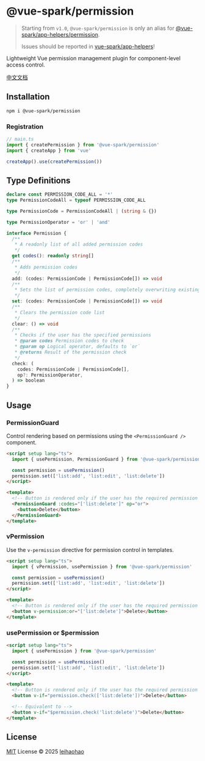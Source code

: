 # @vue-spark/permission

> Starting from `v1.0`, `@vue-spark/permission` is only an alias for [@vue-spark/app-helpers/permission](https://github.com/vue-spark/app-helpers/tree/main/src/permission).
>
> Issues should be reported in [vue-spark/app-helpers](https://github.com/vue-spark/app-helpers)!

Lightweight Vue permission management plugin for component-level access control.

[中文文档](https://github.com/vue-spark/permission/blob/main/README.zh-CN.md)

## Installation

```sh
npm i @vue-spark/permission
```

### Registration

```ts
// main.ts
import { createPermission } from '@vue-spark/permission'
import { createApp } from 'vue'

createApp().use(createPermission())
```

## Type Definitions

```ts
declare const PERMISSION_CODE_ALL = '*'
type PermissionCodeAll = typeof PERMISSION_CODE_ALL

type PermissionCode = PermissionCodeAll | (string & {})

type PermissionOperator = 'or' | 'and'

interface Permission {
  /**
   * A readonly list of all added permission codes
   */
  get codes(): readonly string[]
  /**
   * Adds permission codes
   */
  add: (codes: PermissionCode | PermissionCode[]) => void
  /**
   * Sets the list of permission codes, completely overwriting existing ones
   */
  set: (codes: PermissionCode | PermissionCode[]) => void
  /**
   * Clears the permission code list
   */
  clear: () => void
  /**
   * Checks if the user has the specified permissions
   * @param codes Permission codes to check
   * @param op Logical operator, defaults to `or`
   * @returns Result of the permission check
   */
  check: (
    codes: PermissionCode | PermissionCode[],
    op?: PermissionOperator,
  ) => boolean
}
```

## Usage

### PermissionGuard

Control rendering based on permissions using the `<PermissionGuard />` component.

```html
<script setup lang="ts">
  import { usePermission, PermissionGuard } from '@vue-spark/permission'

  const permission = usePermission()
  permission.set(['list:add', 'list:edit', 'list:delete'])
</script>

<template>
  <!-- Button is rendered only if the user has the required permission -->
  <PermissionGuard :codes="['list:delete']" op="or">
    <button>Delete</button>
  </PermissionGuard>
</template>
```

### vPermission

Use the `v-permission` directive for permission control in templates.

```html
<script setup lang="ts">
  import { vPermission, usePermission } from '@vue-spark/permission'

  const permission = usePermission()
  permission.set(['list:add', 'list:edit', 'list:delete'])
</script>

<template>
  <!-- Button is rendered only if the user has the required permission -->
  <button v-permission:or="['list:delete']">Delete</button>
</template>
```

### usePermission or $permission

```html
<script setup lang="ts">
  import { usePermission } from '@vue-spark/permission'

  const permission = usePermission()
  permission.set(['list:add', 'list:edit', 'list:delete'])
</script>

<template>
  <!-- Button is rendered only if the user has the required permission -->
  <button v-if="permission.check(['list:delete'])">Delete</button>

  <!-- Equivalent to -->
  <button v-if="$permission.check('list:delete')">Delete</button>
</template>
```

## License

[MIT](./LICENSE) License © 2025 [leihaohao](https://github.com/l246804)
